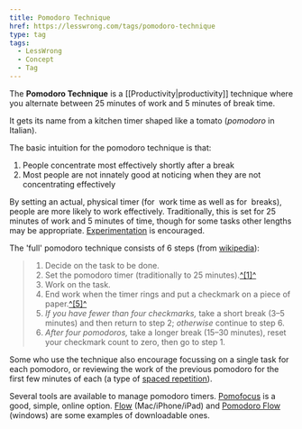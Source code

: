 ```yaml
---
title: Pomodoro Technique
href: https://lesswrong.com/tags/pomodoro-technique
type: tag
tags:
  - LessWrong
  - Concept
  - Tag
---
```


The **Pomodoro Technique** is a [[Productivity|productivity]] technique where you alternate between 25 minutes of work and 5 minutes of break time.

It gets its name from a kitchen timer shaped like a tomato (*pomodoro* in Italian).

The basic intuition for the pomodoro technique is that:

1.  People concentrate most effectively shortly after a break
2.  Most people are not innately good at noticing when they are not concentrating effectively

By setting an actual, physical timer (for  work time as well as for  breaks), people are more likely to work effectively. Traditionally, this is set for 25 minutes of work and 5 minutes of time, though for some tasks other lengths may be appropriate. [Experimentation](https://www.lesswrong.com/tag/self-experimentation) is encouraged.

The 'full' pomodoro technique consists of 6 steps (from [wikipedia](https://en.wikipedia.org/wiki/Pomodoro_Technique)):

> 1.  Decide on the task to be done.
> 2.  Set the pomodoro timer (traditionally to 25 minutes).[^\[1\]^](https://en.wikipedia.org/wiki/Pomodoro_Technique#cite_note-Cirillo-1)
> 3.  Work on the task.
> 4.  End work when the timer rings and put a checkmark on a piece of paper.[^\[5\]^](https://en.wikipedia.org/wiki/Pomodoro_Technique#cite_note-CirilloHow-5)
> 5.  *If you have fewer than four checkmarks,* take a short break (3–5 minutes) and then return to step 2; *otherwise* continue to step 6.
> 6.  *After four pomodoros,* take a longer break (15–30 minutes), reset your checkmark count to zero, then go to step 1.

Some who use the technique also encourage focussing on a single task for each pomodoro, or reviewing the work of the previous pomodoro for the first few minutes of each (a type of [spaced repetition](https://www.lesswrong.com/tag/spaced-repetition)).

Several tools are available to manage pomodoro timers. [Pomofocus](https://pomofocus.io/) is a good, simple, online option. [Flow](https://flowapp.info/) (Mac/iPhone/iPad) and [Pomodoro Flow](https://www.microsoft.com/en-gb/p/pomodoro-flow/9p4btjxsv5nl?activetab=pivot:overviewtab) (windows) are some examples of downloadable ones.